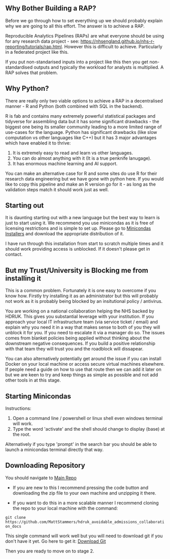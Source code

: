 ## Why Bother Building a RAP?

Before we go through how to set everything up we should probably explain why we are going to all this effort. The answer is to achieve a RAP.

Reproducible Analytics Pipelines (RAPs) are what everyone should be using for any research data project - see: https://nhsengland.github.io/nhs-r-reporting/tutorials/rap.html. However this is difficult to achieve. Particularly in a federated project like this.

If you put non-standarised inputs into a project like this then you get non-standardised outputs and typically the workload for analysts is multiplied. A RAP solves that problem.

## Why Python?

There are really only two viable options to achieve a RAP in a decentralised manner - R and Python (both combined with SQL in the backend).

R is fab and contains many extremely powerful statistical packages and tidyverse for assembling data but it has some significant drawbacks - the biggest one being its smaller community leading to a more limited range of use-cases for the language. Python has significant drawbacks (like slow computation vs other languages like C++) but it has 3 major advantages which have enabled it to thrive:

1. It is extremely easy to read and learn vs other languages.
2. You can do almost anything with it (It is a true penknife lanugage).
3. It has enormous machine learning and AI support.

You can make an alternative case for R and some sites do use R for their research data engineering but we have gone with python here. If you would like to copy this pipeline and make an R version go for it - as long as the validation steps match it should work just as well.

## Starting out

It is daunting starting out with a new language but the best way to learn is just to start using it. We recommend you use minicondas as it is free of licensing restrictions and is simple to set up. Please go to [Minicondas Installers](https://docs.conda.io/en/latest/miniconda.html) and download the appropriate distribution of it.

I have run through this installation from start to scratch multiple times and it should work providing access is unblocked. If it doesn't please get in contact.

## But my Trust/University is Blocking me from installing it

This is a common problem. Fortunately it is one easy to overcome if you know how. Firstly try installing it as an administrator but this will probably not work as it is probably being blocked by an insitutional policy / antivirus.

You are working on a national collaboration helping the NHS backed by HDRUK. This gives you substantial leverage with your institution. If you approach your local IT infrastructure team (via service ticket / email) and explain why you need it in a way that makes sense to both of you they will unblock it for you. If you need to escalate it via a manager do so. The issues comes from blanket policies being applied without thinking about the downstream negative consequences. If you build a positive relationship with that team they will trust you and the roadblock will dissapear.

You can also alternatively potentially get around the issue if you can install Docker on your local machine or access secure virtual machines elsewhere. If people need a guide on how to use that route then we can add it later on but we are keen to try and keep things as simple as possible and not add other tools in at this stage.

## Starting Minicondas

Instructions:

1. Open a command line / powershell or linux shell even windows terminal will work.
2. Type the word 'activate' and the shell should change to display (base) at the root.

Alternatively if you type 'prompt' in the search bar you should be able to launch a minicondas terminal directly that way.

## Downloading Repository

You should navigate to [Main Repo](https://github.com/MattStammers/hdruk_avoidable_admissions_collaboration_docs)

- If you are new to this I recommend pressing the code button and downloading the zip file to your own machine and unzipping it there.

- If you want to do this in a more scalable manner I recommend cloning the repo to your local machine with the command:

`git clone https://github.com/MattStammers/hdruk_avoidable_admissions_collaboration_docs`

This single command will work well but you will need to download git if you don't have it yet. Go here to get it: [Download Git](https://git-scm.com/downloads)

Then you are ready to move on to stage 2.
